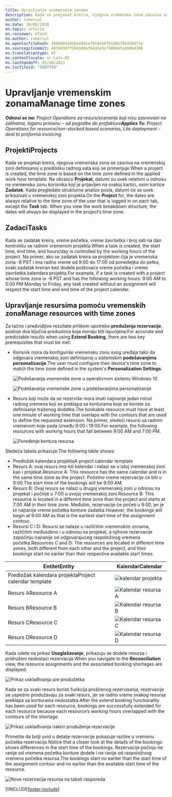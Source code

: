 ```yaml
---
title: Upravljanje vremenskim zonama
description: Kada se projekat kreira, njegova vremenska zona zasniva se na vremenskoj zoni definisanoj u predlošku radnog sata koji se primenjuje.
author: ruhercul
ms.date: 10/05/2020
ms.topic: article
ms.reviewer: kfend
ms.author: ruhercul
ms.openlocfilehash: 1480d68105be1041e791de567b180178b330d71e
ms.sourcegitcommit: 40f68387f594180af64a5e5c748b6efa188bd300
ms.translationtype: HT
ms.contentlocale: sr-Latn-RS
ms.lasthandoff: 05/10/2021
ms.locfileid: "5997753"
---
```

# <a name="manage-time-zones"></a><span data-ttu-id="36f09-103">Upravljanje vremenskim zonama</span><span class="sxs-lookup"><span data-stu-id="36f09-103">Manage time zones</span></span>

<span data-ttu-id="36f09-104">_**Odnosi se na:** Project Operations za resurs/scenarije koji nisu zasnovani na zalihama, laganu primenu – od pogodbe do profakture_</span><span class="sxs-lookup"><span data-stu-id="36f09-104">_**Applies To:** Project Operations for resource/non-stocked based scenarios, Lite deployment - deal to proforma invoicing_</span></span>


## <a name="projects"></a><span data-ttu-id="36f09-105">Projekti</span><span class="sxs-lookup"><span data-stu-id="36f09-105">Projects</span></span>

<span data-ttu-id="36f09-106">Kada se projekat kreira, njegova vremenska zona se zasniva na vremenskoj zoni definisanoj u predlošku radnog sata koji se primenjuje.</span><span class="sxs-lookup"><span data-stu-id="36f09-106">When a project is created, the time zone is based on the time zone defined in the applied work hour template.</span></span> <span data-ttu-id="36f09-107">Na obrascu **Projekat**, datumi su uvek relativni u odnosu na vremensku zonu korisnika koji je prijavljen na svakoj kartici, osim kartice **Zadatak**. Kada pregledate strukturne analize posla, datumi će se uvek prikazivati u vremenskoj zoni projekta.</span><span class="sxs-lookup"><span data-stu-id="36f09-107">On the **Project** for, the dates are always relative to the time zone of the user that is logged in on each tab, except the **Task** tab. When you view the work breakdown structure, the dates will always be displayed in the project’s time zone.</span></span>

## <a name="tasks"></a><span data-ttu-id="36f09-108">Zadaci</span><span class="sxs-lookup"><span data-stu-id="36f09-108">Tasks</span></span>

<span data-ttu-id="36f09-109">Kada se zadatak kreira, vreme početka, vreme završetka i broj sati na dan kontrolišu se radnim vremenom projekta.</span><span class="sxs-lookup"><span data-stu-id="36f09-109">When a task is created, the start time, end time, and hours/day is controlled by the working hours of the project.</span></span> <span data-ttu-id="36f09-110">Na primer, ako se zadatak kreira sa projektom čija je vremenska zona -8 PST i ima radno vreme od 9:00 do 17:00 od ponedeljka do petka, svaki zadatak kreiran bez dodele poštovaće vreme početka i vreme završetka kalendara projekta.</span><span class="sxs-lookup"><span data-stu-id="36f09-110">For example, if a task is created with a project whose time zone is -8 PST and has the following working hours: 9:00 AM to 5:00 PM Monday to Friday, any task created without an assignment will respect the start time and end time of the project calendar.</span></span>

## <a name="manage-resources-with-time-zones"></a><span data-ttu-id="36f09-111">Upravljanje resursima pomoću vremenskih zona</span><span class="sxs-lookup"><span data-stu-id="36f09-111">Manage resources with time zones</span></span>

<span data-ttu-id="36f09-112">Za tačne i predvidljive rezultate prilikom upotrebe **produženja rezervacije**, postoje dva ključna preduslova koja moraju biti ispunjena:</span><span class="sxs-lookup"><span data-stu-id="36f09-112">For accurate and predictable results when using **Extend Booking**, there are two key prerequisites that must be met:</span></span>  

- <span data-ttu-id="36f09-113">Korisnik mora da konfiguriše vremensku zonu svog uređaja tako da odgovara vremenskoj zoni definisanoj u sistemskim **podešavanjima personalizacije**.</span><span class="sxs-lookup"><span data-stu-id="36f09-113">The user must configure their device's time zone to match the time zone defined in the system's **Personalization Settings**.</span></span>
 
  ![Podešavanja vremenske zone u operativnom sistemu Windows 10](media/reconcile-assignments-03.png)

  ![Podešavanja vremenske zone u podešavanjima personalizacije](media/reconcile-assignments-04.png)
 
- <span data-ttu-id="36f09-116">Resurs koji može da se rezerviše mora imati najmanje jedan minut radnog vremena koji se preklapa sa konturama koje se koriste za definisanje traženog dodatka.</span><span class="sxs-lookup"><span data-stu-id="36f09-116">The bookable resource must have at least one minute of working time that overlaps with the contours that are used to define the requested extension.</span></span> <span data-ttu-id="36f09-117">Na primer, sledeći resursi sa radnim vremenom koje pada između 9:00 i 19:00.</span><span class="sxs-lookup"><span data-stu-id="36f09-117">For example, the following resources with working hours that fall between 9:00 AM and 7:00 PM.</span></span> 

  ![Poređenje kontura resursa](media/reconcile-assignments-05.png)

<span data-ttu-id="36f09-119">Sledeća tabela prikazuje:</span><span class="sxs-lookup"><span data-stu-id="36f09-119">The following table shows:</span></span>

- <span data-ttu-id="36f09-120">Predložak kalendara projekta</span><span class="sxs-lookup"><span data-stu-id="36f09-120">A project calendar template</span></span>
- <span data-ttu-id="36f09-121">Resurs A: ovaj resurs ima isti kalendar i nalazi se u istoj vremenskoj zoni kao i projekat.</span><span class="sxs-lookup"><span data-stu-id="36f09-121">Resource A: This resource has the same calendar and is in the same time zone as the project.</span></span> <span data-ttu-id="36f09-122">Početno vreme rezervacije će biti u 9:00.</span><span class="sxs-lookup"><span data-stu-id="36f09-122">The start time of the bookings will be 9:00 AM.</span></span>
- <span data-ttu-id="36f09-123">Resurs B: Ovaj resurs se nalazi u drugoj vremenskoj zoni u odnosu na projekat i počinje u 7:00 u svojoj vremenskoj zoni.</span><span class="sxs-lookup"><span data-stu-id="36f09-123">Resource B: This resource is located in a different time zone than the project and starts at 7:00 AM in their time zone.</span></span> <span data-ttu-id="36f09-124">Međutim, rezervacije će početi u 9:00, jer je to najranije vreme početka konture zadatka.</span><span class="sxs-lookup"><span data-stu-id="36f09-124">However, the bookings will begin at 9:00 AM as that is the earliest start time of the assignment contour.</span></span>
- <span data-ttu-id="36f09-125">Resursi C i D: Resursi se nalaze u različitim vremenskim zonama, različitim međusobno i u odnosu na projekat, a njihove rezervacije započinju najranije od odgovarajućeg raspoloživog vremena početka.</span><span class="sxs-lookup"><span data-stu-id="36f09-125">Resources C and D: The resources are located in different time zones, both different from each other and the project, and their bookings start no earlier than their respective available start times.</span></span>

|<span data-ttu-id="36f09-126">Entitet</span><span class="sxs-lookup"><span data-stu-id="36f09-126">Entity</span></span>  |<span data-ttu-id="36f09-127">Kalendar</span><span class="sxs-lookup"><span data-stu-id="36f09-127">Calendar</span></span>  |
|-|-|
|<span data-ttu-id="36f09-128">Predložak kalendara projekta</span><span class="sxs-lookup"><span data-stu-id="36f09-128">Project calendar template</span></span>   | ![kalendar projekta](media/reconcile-assignments-06.png) |
|<span data-ttu-id="36f09-130">Resurs A</span><span class="sxs-lookup"><span data-stu-id="36f09-130">Resource A</span></span>  | ![Kalendar resursa A](media/reconcile-assignments-06.png) |
|<span data-ttu-id="36f09-132">Resurs B</span><span class="sxs-lookup"><span data-stu-id="36f09-132">Resource B</span></span>  |  ![Kalendar resursa B](media/reconcile-assignments-07.png) |
|<span data-ttu-id="36f09-134">Resurs C</span><span class="sxs-lookup"><span data-stu-id="36f09-134">Resource C</span></span>  |  ![Kalendar resursa C](media/reconcile-assignments-08.png) |
|<span data-ttu-id="36f09-136">Resurs D</span><span class="sxs-lookup"><span data-stu-id="36f09-136">Resource D</span></span>  | ![Kalendar resursa D](media/reconcile-assignments-09.png)  |
 
<span data-ttu-id="36f09-138">Kada odete na prikaz **Usaglašavanje**, prikazuju se dodele resursa i pridruženi nedostaci rezervacija.</span><span class="sxs-lookup"><span data-stu-id="36f09-138">When you navigate to the **Reconciliation** view, the resource assignments and the associated booking shortages are displayed.</span></span>

![Prikaz usklađivanja pre produžetka](media/reconcile-assignments-10.png)

<span data-ttu-id="36f09-140">Kada se za svaki resurs koristi funkcija proširenog rezervisanja, rezervacije se uspešno produžavaju za svaki resurs, jer se radno vreme svakog resursa preklapa sa konturama nedostatka.</span><span class="sxs-lookup"><span data-stu-id="36f09-140">After the extend booking functionality has been used for each resource, bookings are successfully extended for each resource because each resource’s working hours overlapped with the contours of the shortage.</span></span>

![Prikaz usklađivanja nakon produženja rezervacije](media/reconcile-assignments-11.png) 

<span data-ttu-id="36f09-142">Primetite da bolji uvid u detalje rezervacije pokazuje razlike u vremenu početka rezervacija.</span><span class="sxs-lookup"><span data-stu-id="36f09-142">Notice that a closer look at the details of the bookings shows differences in the start time of the bookings.</span></span> <span data-ttu-id="36f09-143">Rezervacije počinju ne ranije od vremena početka konture dodele i ne ranije od raspoloživog vremena početka resursa.</span><span class="sxs-lookup"><span data-stu-id="36f09-143">The bookings start no earlier than the start time of the assignment contour and no earlier than the available start time of the resource.</span></span>

![Nove rezervacije resursa na tabeli rasporeda](media/reconcile-assignments-12.png)


[!INCLUDE[footer-include](../includes/footer-banner.md)]